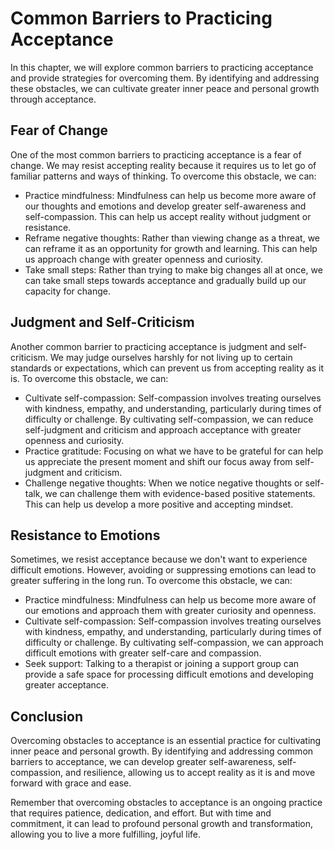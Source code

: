 # Common Barriers to Practicing Acceptance

In this chapter, we will explore common barriers to practicing acceptance and provide strategies for overcoming them. By identifying and addressing these obstacles, we can cultivate greater inner peace and personal growth through acceptance.

Fear of Change
--------------

One of the most common barriers to practicing acceptance is a fear of change. We may resist accepting reality because it requires us to let go of familiar patterns and ways of thinking. To overcome this obstacle, we can:

* Practice mindfulness: Mindfulness can help us become more aware of our thoughts and emotions and develop greater self-awareness and self-compassion. This can help us accept reality without judgment or resistance.
* Reframe negative thoughts: Rather than viewing change as a threat, we can reframe it as an opportunity for growth and learning. This can help us approach change with greater openness and curiosity.
* Take small steps: Rather than trying to make big changes all at once, we can take small steps towards acceptance and gradually build up our capacity for change.

Judgment and Self-Criticism
---------------------------

Another common barrier to practicing acceptance is judgment and self-criticism. We may judge ourselves harshly for not living up to certain standards or expectations, which can prevent us from accepting reality as it is. To overcome this obstacle, we can:

* Cultivate self-compassion: Self-compassion involves treating ourselves with kindness, empathy, and understanding, particularly during times of difficulty or challenge. By cultivating self-compassion, we can reduce self-judgment and criticism and approach acceptance with greater openness and curiosity.
* Practice gratitude: Focusing on what we have to be grateful for can help us appreciate the present moment and shift our focus away from self-judgment and criticism.
* Challenge negative thoughts: When we notice negative thoughts or self-talk, we can challenge them with evidence-based positive statements. This can help us develop a more positive and accepting mindset.

Resistance to Emotions
----------------------

Sometimes, we resist acceptance because we don't want to experience difficult emotions. However, avoiding or suppressing emotions can lead to greater suffering in the long run. To overcome this obstacle, we can:

* Practice mindfulness: Mindfulness can help us become more aware of our emotions and approach them with greater curiosity and openness.
* Cultivate self-compassion: Self-compassion involves treating ourselves with kindness, empathy, and understanding, particularly during times of difficulty or challenge. By cultivating self-compassion, we can approach difficult emotions with greater self-care and compassion.
* Seek support: Talking to a therapist or joining a support group can provide a safe space for processing difficult emotions and developing greater acceptance.

Conclusion
----------

Overcoming obstacles to acceptance is an essential practice for cultivating inner peace and personal growth. By identifying and addressing common barriers to acceptance, we can develop greater self-awareness, self-compassion, and resilience, allowing us to accept reality as it is and move forward with grace and ease.

Remember that overcoming obstacles to acceptance is an ongoing practice that requires patience, dedication, and effort. But with time and commitment, it can lead to profound personal growth and transformation, allowing you to live a more fulfilling, joyful life.
